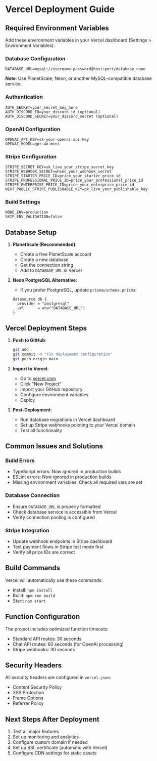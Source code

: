 # Vercel Deployment Guide

## Required Environment Variables

Add these environment variables in your Vercel dashboard (Settings > Environment Variables):

### Database Configuration
```
DATABASE_URL=mysql://username:password@host:port/database_name
```
**Note**: Use PlanetScale, Neon, or another MySQL-compatible database service.

### Authentication
```
AUTH_SECRET=your_secret_key_here
AUTH_DISCORD_ID=your_discord_id (optional)
AUTH_DISCORD_SECRET=your_discord_secret (optional)
```

### OpenAI Configuration
```
OPENAI_API_KEY=sk-your-openai-api-key
OPENAI_MODEL=gpt-4o-mini
```

### Stripe Configuration
```
STRIPE_SECRET_KEY=sk_live_your_stripe_secret_key
STRIPE_WEBHOOK_SECRET=whsec_your_webhook_secret
STRIPE_STARTER_PRICE_ID=price_your_starter_price_id
STRIPE_PROFESSIONAL_PRICE_ID=price_your_professional_price_id
STRIPE_ENTERPRISE_PRICE_ID=price_your_enterprise_price_id
NEXT_PUBLIC_STRIPE_PUBLISHABLE_KEY=pk_live_your_publishable_key
```

### Build Settings
```
NODE_ENV=production
SKIP_ENV_VALIDATION=false
```

## Database Setup

1. **PlanetScale (Recommended)**:
   - Create a free PlanetScale account
   - Create a new database
   - Get the connection string
   - Add to `DATABASE_URL` in Vercel

2. **Neon PostgreSQL Alternative**:
   - If you prefer PostgreSQL, update `prisma/schema.prisma`:
   ```prisma
   datasource db {
     provider = "postgresql"
     url      = env("DATABASE_URL")
   }
   ```

## Vercel Deployment Steps

1. **Push to GitHub**:
   ```bash
   git add .
   git commit -m "Fix deployment configuration"
   git push origin main
   ```

2. **Import to Vercel**:
   - Go to [vercel.com](https://vercel.com)
   - Click "New Project"
   - Import your GitHub repository
   - Configure environment variables
   - Deploy

3. **Post-Deployment**:
   - Run database migrations in Vercel dashboard
   - Set up Stripe webhooks pointing to your Vercel domain
   - Test all functionality

## Common Issues and Solutions

### Build Errors
- TypeScript errors: Now ignored in production builds
- ESLint errors: Now ignored in production builds
- Missing environment variables: Check all required vars are set

### Database Connection
- Ensure `DATABASE_URL` is properly formatted
- Check database service is accessible from Vercel
- Verify connection pooling is configured

### Stripe Integration
- Update webhook endpoints in Stripe dashboard
- Test payment flows in Stripe test mode first
- Verify all price IDs are correct

## Build Commands

Vercel will automatically use these commands:
- Install: `npm install`
- Build: `npm run build`
- Start: `npm start`

## Function Configuration

The project includes optimized function timeouts:
- Standard API routes: 30 seconds
- Chat API routes: 60 seconds (for OpenAI processing)
- Stripe webhooks: 30 seconds

## Security Headers

All security headers are configured in `vercel.json`:
- Content Security Policy
- XSS Protection
- Frame Options
- Referrer Policy

## Next Steps After Deployment

1. Test all major features
2. Set up monitoring and analytics
3. Configure custom domain if needed
4. Set up SSL certificate (automatic with Vercel)
5. Configure CDN settings for static assets 